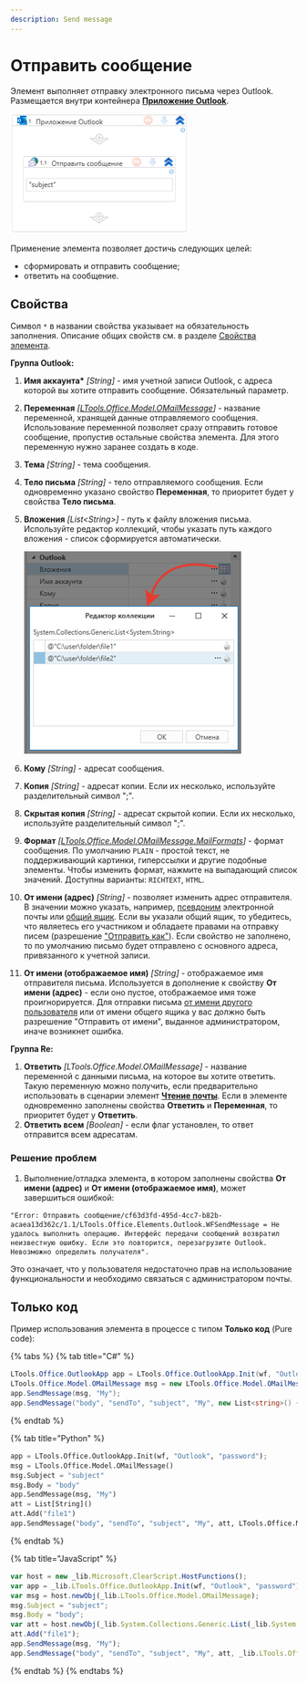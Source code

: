 ```yaml
---
description: Send message
---
```


# Отправить сообщение

Элемент выполняет отправку электронного письма через Outlook. Размещается внутри контейнера [**Приложение Outlook**](https://docs.primo-rpa.ru/primo-rpa/g_elements/el_basic/els_outlook).

![](<../../../.gitbook/assets1/outlook-send-message.png>)

Применение элемента позволяет достичь следующих целей:
- сформировать и отправить сообщение;
- ответить на сообщение.


## Свойства
Символ `*` в названии свойства указывает на обязательность заполнения. Описание общих свойств см. в разделе [Свойства элемента](https://docs.primo-rpa.ru/primo-rpa/primo-studio/process/elements#svoistva-elementa).

**Группа Outlook:** 

1. **Имя аккаунта\*** *[String]* - имя учетной записи Outlook, с адреса которой вы хотите отправить сообщение. Обязательный параметр.
2. **Переменная** *[[LTools.Office.Model.OMailMessage](https://docs.primo-rpa.ru/primo-rpa/g_elements/el_basic/els_mail/datatypes/omailmessage)]* - название переменной, хранящей данные отправляемого сообщения. Использование переменной позволяет сразу отправить готовое сообщение, пропустив остальные свойства элемента. Для этого переменную нужно заранее создать в коде.
3. **Тема** *[String]* - тема сообщения. 
4. **Тело письма** *[String]* - тело отправляемого сообщения. Если одновременно указано свойство **Переменная**, то приоритет будет у свойства **Тело письма**.
5. **Вложения** *[List\<String>]* - путь к файлу вложения письма. Используйте редактор коллекций, чтобы указать путь каждого вложения - список сформируется автоматически.

    ![](<../../../.gitbook/assets1/collection-editor-outlook.png>)
    
7. **Кому** *[String]* - адресат сообщения.
8. **Копия** *[String]* - адресат копии. Если их несколько, используйте разделительный символ ";".
9. **Скрытая копия** *[String]* - адресат скрытой копии. Если их несколько, используйте разделительный символ ";".
10. **Формат** *[[LTools.Office.Model.OMailMessage.MailFormats](https://docs.primo-rpa.ru/primo-rpa/g_elements/el_basic/els_mail/datatypes/mailformats)]* - формат сообщения. По умолчанию `PLAIN` - простой текст, не поддерживающий картинки, гиперссылки и другие подобные элементы. Чтобы изменить формат, нажмите на выпадающий список значений. Доступны варианты: `RICHTEXT`, `HTML`.
11. **От имени (адрес)** *[String]* - позволяет изменить адрес отправителя. В значении можно указать, например, [псевдоним](https://support.microsoft.com/ru-ru/office/%D0%B4%D0%BE%D0%B1%D0%B0%D0%B2%D0%BB%D0%B5%D0%BD%D0%B8%D0%B5-%D0%B8-%D1%83%D0%B4%D0%B0%D0%BB%D0%B5%D0%BD%D0%B8%D0%B5-%D0%BF%D1%81%D0%B5%D0%B2%D0%B4%D0%BE%D0%BD%D0%B8%D0%BC%D0%B0-%D1%8D%D0%BB%D0%B5%D0%BA%D1%82%D1%80%D0%BE%D0%BD%D0%BD%D0%BE%D0%B9-%D0%BF%D0%BE%D1%87%D1%82%D1%8B-%D0%B2-outlook-com-459b1989-356d-40fa-a689-8f285b13f1f2) электронной почты или [общий ящик](https://support.microsoft.com/ru-ru/office/%D0%BE%D1%82%D0%BA%D1%80%D1%8B%D1%82%D0%B8%D0%B5-%D0%B8-%D0%B8%D1%81%D0%BF%D0%BE%D0%BB%D1%8C%D0%B7%D0%BE%D0%B2%D0%B0%D0%BD%D0%B8%D0%B5-%D0%BE%D0%B1%D1%89%D0%B5%D0%B3%D0%BE-%D0%BF%D0%BE%D1%87%D1%82%D0%BE%D0%B2%D0%BE%D0%B3%D0%BE-%D1%8F%D1%89%D0%B8%D0%BA%D0%B0-%D0%B2-outlook-d94a8e9e-21f1-4240-808b-de9c9c088afd). Если вы указали общий ящик, то убедитесь, что являетесь его участником и обладаете правами на отправку писем (разрешение ["Отправить как"](https://learn.microsoft.com/ru-ru/exchange/collaboration/shared-mailboxes/shared-mailboxes?view=exchserver-2019#what-are-shared-mailboxes)). Если свойство не заполнено, то по умолчанию письмо будет отправлено с основного адреса, привязанного к учетной записи.
12. **От имени (отображаемое имя)** *[String]* - отображаемое имя отправителя письма. Используется в дополнение к свойству **От имени (адрес)** - если оно пустое, отображаемое имя тоже проигнорируется. Для отправки письма [от имени другого пользователя](https://learn.microsoft.com/ru-ru/microsoft-365/admin/add-users/give-mailbox-permissions-to-another-user?view=o365-worldwide#send-email-on-behalf-of-another-user) или от имени общего ящика у вас должно быть разрешение "Отправить от имени", выданное администратором, иначе возникнет ошибка.


**Группа Re:**

1. **Ответить** *[LTools.Office.Model.OMailMessage]* - название переменной с данными письма, на которое вы хотите ответить. Такую переменную можно получить, если предварительно использовать в сценарии элемент [**Чтение почты**](https://docs.primo-rpa.ru/primo-rpa/g_elements/el_basic/els_outlook/el_outlook_readmail). Если в элементе одновременно заполнены свойства **Ответить** и **Переменная**, то приоритет будет у **Ответить**.                                   
2. **Ответить всем** *[Boolean]* - если флаг установлен, то ответ отправится всем адресатам.


### Решение проблем 

1. Выполнение/отладка элемента, в котором заполнены свойства **От имени (адрес)** и **От имени (отображаемое имя)**, может завершиться ошибкой:
```
"Error: Отправить сообщение/cf63d3fd-495d-4cc7-b82b-acaea13d362c/1.1/LTools.Office.Elements.Outlook.WFSendMessage = Не удалось выполнить операцию. Интерфейс передачи сообщений возвратил неизвестную ошибку. Если это повторится, перезагрузите Outlook. Невозможно определить получателя".
```

Это означает, что у пользователя недостаточно прав на использование функциональности и необходимо связаться с администратором почты.


## Только код
Пример использования элемента в процессе с типом **Только код** (Pure code):

{% tabs %}
{% tab title="C#" %}
```csharp
LTools.Office.OutlookApp app = LTools.Office.OutlookApp.Init(wf, "Outlook", "password");
LTools.Office.Model.OMailMessage msg = new LTools.Office.Model.OMailMessage() { Subject = "subject", Body = "body" };
app.SendMessage(msg, "My");
app.SendMessage("body", "sendTo", "subject", "My", new List<string>() { "file1" }, LTools.Office.Model.OMailMessage.MailFormats.HTML);
```
{% endtab %}

{% tab title="Python" %}
```python
app = LTools.Office.OutlookApp.Init(wf, "Outlook", "password");
msg = LTools.Office.Model.OMailMessage() 
msg.Subject = "subject"
msg.Body = "body"
app.SendMessage(msg, "My")
att = List[String]()
att.Add("file1")
app.SendMessage("body", "sendTo", "subject", "My", att, LTools.Office.Model.OMailMessage.MailFormats.HTML)
```
{% endtab %}

{% tab title="JavaScript" %}
```javascript
var host = new _lib.Microsoft.ClearScript.HostFunctions();
var app = _lib.LTools.Office.OutlookApp.Init(wf, "Outlook", "password");
var msg = host.newObj(_lib.LTools.Office.Model.OMailMessage); 
msg.Subject = "subject";
msg.Body = "body";
var att = host.newObj(_lib.System.Collections.Generic.List(_lib.System.String));
att.Add("file1");
app.SendMessage(msg, "My");
app.SendMessage("body", "sendTo", "subject", "My", att, _lib.LTools.Office.Model.OMailMessage.MailFormats.HTML);
```
{% endtab %}
{% endtabs %}



